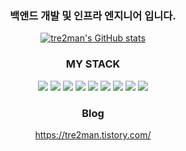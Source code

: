<div align="center">

### 백앤드 개발 및 인프라 엔지니어 입니다.

[![tre2man's GitHub stats](https://github-readme-stats.vercel.app/api?username=tre2man)](https://github.com/tre2man/github-readme-stats)

### MY STACK 
<img src="https://img.shields.io/badge/C-A8B9CC?style=flat-square&logo=C%2B%2B&logoColor=white">
<img src="https://img.shields.io/badge/c++-00599C?style=flat-square&logo=c%2B%2B&logoColor=white">
<img src="https://img.shields.io/badge/Javascript-F7DF1E?style=flat-square&logo=Javascript&logoColor=white">
<img src="https://img.shields.io/badge/Typescript-3178C6?style=flat-square&logo=Typescript&logoColor=white">
<img src="https://img.shields.io/badge/NestJS-E0234E?style=flat-square&logo=NestJS&logoColor=#E0234E">
<img src="https://img.shields.io/badge/PostgreSQL-4169E1?style=flat-square&logo=PostgreSQL&logoColor=white">
<img src="https://img.shields.io/badge/linux-FCC624?style=flat-square&logo=linux&logoColor=black"> 
<img src="https://img.shields.io/badge/git-F05032?style=flat-square&logo=git&logoColor=white">
<img src="https://img.shields.io/badge/amazonaws-232F3E?style=flat-square&logo=amazonaws&logoColor=white"> 


<!-- 
### 42 Seoul Status
[![namwkim's 42 stats](https://badge42.herokuapp.com/api/stats/namwkim)](https://github.com/JaeSeoKim/badge42)

### Most Used Language
[![Top Langs](https://github-readme-stats.vercel.app/api/top-langs/?username=tre2man&layout=compact)](https://github.com/anuraghazra/github-readme-stats)
 -->
 
 ### Blog
 https://tre2man.tistory.com/
 
<div align="center">
